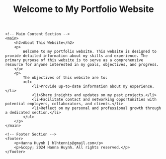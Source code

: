 <!DOCTYPE html>
<html lang="en-US">
<head>
    <meta charset="UTF-8">
    <meta name="viewport" content="width=device-width, initial-scale=1.0">
    <title>Home Page</title>
    <!-- Link to the external stylesheet -->
    <link rel="stylesheet" href="style.css">
</head>
<body>
    <!-- Header Section -->
    <header>
        <h1>Welcome to My Portfolio Website</h1>
    </header>

    <!-- Main Content Section -->
    <main>
        <h2>About This Website</h2>
        <p>
            Welcome to my portfolio website. This website is designed to provide detailed information about my skills and experience. The primary purpose of this website is to serve as a comprehensive resource for anyone interested in my goals, objectives, and progress.
        </p>
        <p>
            The objectives of this website are to:
            <ul>
                <li>Provide up-to-date information about my experience.</li>
                <li>Share insights and updates on my past projects.</li>
                <li>Facilitate contact and networking opportunities with potential employers, collaborators, and clients.</li>
                <li>Reflect on my personal and professional growth through a dedicated section.</li>
            </ul>
        </p>
    </main>

    <!-- Footer Section -->
    <footer>
        <p>Hanna Huynh | hlhtennis@gmail.com</p>
        <p>&copy; 2024 Hanna Huynh. All rights reserved.</p>
    </footer>
</body>
</html>
